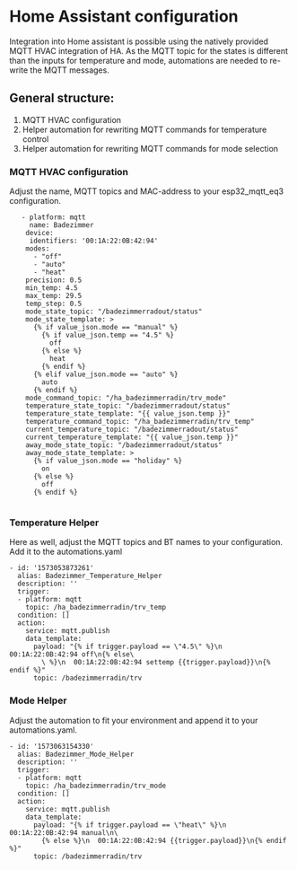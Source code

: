 # Home Assistant configuration

Integration into Home assistant is possible using the natively provided MQTT HVAC integration of HA. As the MQTT topic for the states is different than the inputs for temperature and mode, automations are needed to re-write the MQTT messages.
## General structure:
 1. MQTT HVAC configuration
 2. Helper automation for rewriting MQTT commands for temperature control
 3. Helper automation for rewriting MQTT commands for mode selection

### MQTT HVAC configuration
Adjust the name, MQTT topics and MAC-address to your esp32_mqtt_eq3 configuration. 

```
   - platform: mqtt
     name: Badezimmer
    device:
     identifiers: '00:1A:22:0B:42:94'
    modes:
      - "off"
      - "auto"
      - "heat"
    precision: 0.5
    min_temp: 4.5
    max_temp: 29.5
    temp_step: 0.5
    mode_state_topic: "/badezimmerradout/status"
    mode_state_template: >
      {% if value_json.mode == "manual" %}
        {% if value_json.temp == "4.5" %}
          off
        {% else %}
          heat
        {% endif %}
      {% elif value_json.mode == "auto" %}
        auto
      {% endif %}
    mode_command_topic: "/ha_badezimmerradin/trv_mode"
    temperature_state_topic: "/badezimmerradout/status"
    temperature_state_template: "{{ value_json.temp }}"
    temperature_command_topic: "/ha_badezimmerradin/trv_temp"
    current_temperature_topic: "/badezimmerradout/status"
    current_temperature_template: "{{ value_json.temp }}"
    away_mode_state_topic: "/badezimmerradout/status"
    away_mode_state_template: >
      {% if value_json.mode == "holiday" %}
        on
      {% else %}
        off
      {% endif %}
      
```

### Temperature Helper
Here as well, adjust the MQTT topics and BT names to your configuration. Add it to the automations.yaml

```
- id: '1573053873261'
  alias: Badezimmer_Temperature_Helper
  description: ''
  trigger:
  - platform: mqtt
    topic: /ha_badezimmerradin/trv_temp
  condition: []
  action:
    service: mqtt.publish
    data_template:
      payload: "{% if trigger.payload == \"4.5\" %}\n  00:1A:22:0B:42:94 off\n{% else\
        \ %}\n  00:1A:22:0B:42:94 settemp {{trigger.payload}}\n{% endif %}"
      topic: /badezimmerradin/trv
```

### Mode Helper
Adjust the automation to fit your environment and append it to your automations.yaml.

```
- id: '1573063154330'
  alias: Badezimmer_Mode_Helper
  description: ''
  trigger:
  - platform: mqtt
    topic: /ha_badezimmerradin/trv_mode
  condition: []
  action:
    service: mqtt.publish
    data_template:
      payload: "{% if trigger.payload == \"heat\" %}\n  00:1A:22:0B:42:94 manual\n\
        {% else %}\n  00:1A:22:0B:42:94 {{trigger.payload}}\n{% endif %}"
      topic: /badezimmerradin/trv
```
